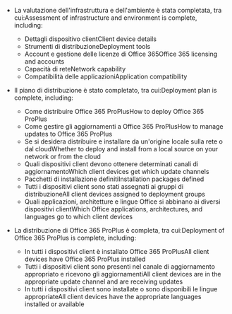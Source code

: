 - <span data-ttu-id="2afcb-101">La valutazione dell'infrastruttura e dell'ambiente è stata completata, tra cui:</span><span class="sxs-lookup"><span data-stu-id="2afcb-101">Assessment of infrastructure and environment is complete, including:</span></span>

    - <span data-ttu-id="2afcb-102">Dettagli dispositivo client</span><span class="sxs-lookup"><span data-stu-id="2afcb-102">Client device details</span></span>
    - <span data-ttu-id="2afcb-103">Strumenti di distribuzione</span><span class="sxs-lookup"><span data-stu-id="2afcb-103">Deployment tools</span></span>
    - <span data-ttu-id="2afcb-104">Account e gestione delle licenze di Office 365</span><span class="sxs-lookup"><span data-stu-id="2afcb-104">Office 365 licensing and accounts</span></span>
    - <span data-ttu-id="2afcb-105">Capacità di rete</span><span class="sxs-lookup"><span data-stu-id="2afcb-105">Network capability</span></span>
    - <span data-ttu-id="2afcb-106">Compatibilità delle applicazioni</span><span class="sxs-lookup"><span data-stu-id="2afcb-106">Application compatibility</span></span>

- <span data-ttu-id="2afcb-107">Il piano di distribuzione è stato completato, tra cui:</span><span class="sxs-lookup"><span data-stu-id="2afcb-107">Deployment plan is complete, including:</span></span>

    - <span data-ttu-id="2afcb-108">Come distribuire Office 365 ProPlus</span><span class="sxs-lookup"><span data-stu-id="2afcb-108">How to deploy Office 365 ProPlus</span></span>
    - <span data-ttu-id="2afcb-109">Come gestire gli aggiornamenti a Office 365 ProPlus</span><span class="sxs-lookup"><span data-stu-id="2afcb-109">How to manage updates to Office 365 ProPlus</span></span>
    - <span data-ttu-id="2afcb-110">Se si desidera distribuire e installare da un'origine locale sulla rete o dal cloud</span><span class="sxs-lookup"><span data-stu-id="2afcb-110">Whether to deploy and install from a local source on your network or from the cloud</span></span>
    - <span data-ttu-id="2afcb-111">Quali dispositivi client devono ottenere determinati canali di aggiornamento</span><span class="sxs-lookup"><span data-stu-id="2afcb-111">Which client devices get which update channels</span></span>
    - <span data-ttu-id="2afcb-112">Pacchetti di installazione definiti</span><span class="sxs-lookup"><span data-stu-id="2afcb-112">Installation packages defined</span></span>
    - <span data-ttu-id="2afcb-113">Tutti i dispositivi client sono stati assegnati ai gruppi di distribuzione</span><span class="sxs-lookup"><span data-stu-id="2afcb-113">All client devices assigned to deployment groups</span></span>
    - <span data-ttu-id="2afcb-114">Quali applicazioni, architetture e lingue Office si abbinano ai diversi dispositivi client</span><span class="sxs-lookup"><span data-stu-id="2afcb-114">Which Office applications, architectures, and languages go to which client devices</span></span>

- <span data-ttu-id="2afcb-115">La distribuzione di Office 365 ProPlus è completa, tra cui:</span><span class="sxs-lookup"><span data-stu-id="2afcb-115">Deployment of Office 365 ProPlus is complete, including:</span></span>

    - <span data-ttu-id="2afcb-116">In tutti i dispositivi client è installato Office 365 ProPlus</span><span class="sxs-lookup"><span data-stu-id="2afcb-116">All client devices have Office 365 ProPlus installed</span></span>
    - <span data-ttu-id="2afcb-117">Tutti i dispositivi client sono presenti nel canale di aggiornamento appropriato e ricevono gli aggiornamenti</span><span class="sxs-lookup"><span data-stu-id="2afcb-117">All client devices are in the appropriate update channel and are receiving updates</span></span>
    - <span data-ttu-id="2afcb-118">In tutti i dispositivi client sono installate o sono disponibili le lingue appropriate</span><span class="sxs-lookup"><span data-stu-id="2afcb-118">All client devices have the appropriate languages installed or available</span></span>
